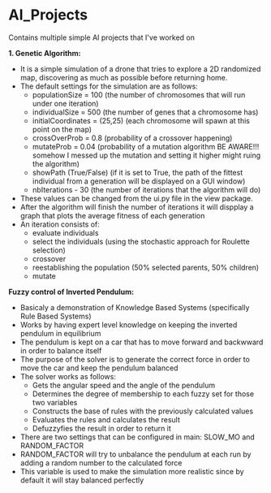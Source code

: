 # AI_Projects
Contains multiple simple AI projects that I've worked on


**1. Genetic Algorithm:**
  - It is a simple simulation of a drone that tries to explore a 2D randomized map, discovering as much as possible before returning home.
  - The default settings for the simulation are as follows: 
    - populationSize = 100 (the number of chromosomes that will run under one iteration)
    - individualSize = 500 (the number of genes that a chromosome has)
    - initialCoordinates = (25,25) (each chromosome will spawn at this point on the map)
    - crossOverProb = 0.8 (probability of a crossover happening)
    - mutateProb = 0.04 (probability of a mutation algorithm BE AWARE!!! somehow I messed up the mutation and setting it higher might ruing the algorithm)
    - showPath (True/False) (if it is set to True, the path of the fittest individual from a generation will be displayed on a GUI window)
    - nbIterations - 30 (the number of iterations that the algorithm will do)
  - These values can be changed from the ui.py file in the view package.
  - After the algorithm will finish the number of iterations it will dispplay a graph that plots the average fitness of each generation
  - An iteration consists of:  
    * evaluate individuals 
    * select the individuals (using the stochastic approach for Roulette selection) 
    * crossover
    * reestablishing the population (50% selected parents, 50% children)
    * mutate


**Fuzzy control of Inverted Pendulum:**
  - Basicaly a demonstration of Knowledge Based Systems (specifically Rule Based Systems)
  - Works by having expert level knowledge on keeping the inverted pendulum in equilibrium
  - The pendulum is kept on a car that has to move forward and backwward in order to balance itself
  - The purpose of the solver is to generate the correct force in order to move the car and keep the pendulum balanced
  - The solver works as follows:
    - Gets the angular speed and the angle of the pendulum
    - Determines the degree of membership to each fuzzy set for those two variables
    - Constructs the base of rules with the previously calculated values
    - Evaluates the rules and calculates the result
    - Defuzzyfies the result in order to return it
  - There are two settings that can be configured in main: SLOW_MO and RANDOM_FACTOR
  - RANDOM_FACTOR will try to unbalance the pendulum at each run by adding a random number to the calculated force
  - This variable is used to make the simulation more realistic since by default it will stay balanced perfectly 
